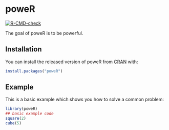 
# poweR

<!-- badges: start -->
[![R-CMD-check](https://github.com/nuno-agostinho/poweR/workflows/R-CMD-check/badge.svg)](https://github.com/nuno-agostinho/poweR/actions)
<!-- badges: end -->

The goal of poweR is to be powerful.

## Installation

You can install the released version of poweR from [CRAN](https://CRAN.R-project.org) with:

``` r
install.packages("poweR")
```

## Example

This is a basic example which shows you how to solve a common problem:

``` r
library(poweR)
## basic example code
square(2)
cube(5)
```

